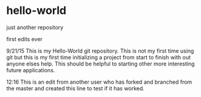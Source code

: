 # hello-world
just another repository

first edits ever 

9/21/15 
This is my Hello-World git repository. This is not my first time using git but this is my first time initializing a project from start to finish with out anyone elses help. This should be helpful to starting other more interesting future applications.

12:16
This is an edit from another user who has forked and branched from the master and created this line to test if it has worked.
